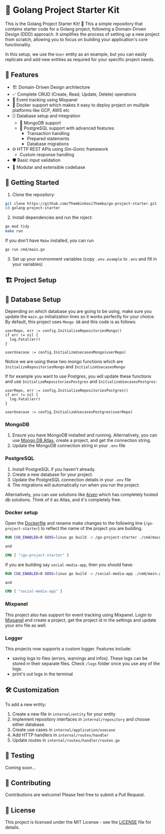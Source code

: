 # 🚀 Golang Project Starter Kit

This is the Golang Project Starter Kit! 🎉 This a simple repository that contains starter code for a Golang project, following a Domain-Driven Design (DDD) approach. It simplifies the process of setting up a new project from scratch, allowing you to focus on building your application's core functionality.

In this setup, we use the `User` entity as an example, but you can easily replicate and add new entities as required for your specific project needs.

## 🌟 Features

- 🏗️ Domain-Driven Design architecture
- ✅ Complete CRUD (Create, Read, Update, Delete) operations
- 📅 Event tracking using Mixpanel
- 🐳 Docker support which makes it easy to deploy project on multiple platforms like GCP, AWS etc
- 🗄️ Database setup and integration
  - 🍃 MongoDB support
  - 🐘 PostgreSQL support with advanced features:
    - Transaction handling
    - Prepared statements
    - Database migrations
- 🌐 HTTP REST APIs using Gin-Gonic framework
  - Custom response handling
- 🛡️ Basic input validation
- 🧩 Modular and extensible codebase

## 🚀 Getting Started

1. Clone the repository:

```bash
git clone https://github.com/ThembinkosiThemba/go-project-starter.git
cd golang-project-starter
```

2. Install dependencies and run the roject:

```bash
go mod tidy
make run
```

If you don't have `Make` installed, you can run

```bash
go run cmd/main.go
```

3. Set up your environment variables (copy `.env.example` to `.env` and fill in your variables)

## 🏗️ Project Setup

## 💾 Database Setup

Depending on which database you are going to be using, make sure you update the `main.go` initialization lines so it works perfectly for your choice. By default, this project uses `Mongo DB` and this code is as follows:
```golang
userRepo, err := config.InitializeRepositoriesMongo()
if err != nil {
  log.Fatal(err)
}

userUsecase := config.InitializeUsecasesMongo(userRepo)
```

Notice we are using these two mongo functions which are `InitializeRepositoriesMongo` and `InitializeUsecasesMongo`

If for example you want to use Postgres, you will update these functions and use `InitializeRepositoriesPostgres` and `InitializeUsecasesPostgres`:
```golang
userRepo, err := config.InitializeRepositoriesPostgres()
if err != nil {
  log.Fatal(err)
}

userUsecase := config.InitializeUsecasesPostgres(userRepo)

```
### MongoDB

1. Ensure you have MongoDB installed and running. Alternatively, you can use [Mongo DB Atlas](https://www.mongodb.com/cloud/atlas/register), create a project, and get the connection string.
2. Update the MongoDB connection string in your `.env` file

### PostgreSQL

1. Install PostgreSQL if you haven't already.
2. Create a new database for your project.
3. Update the PostgreSQL connection details in your `.env` file
4. The migrations will automatically run when you run the project.

Alternatively, you can use solutions like [Aiven](https://aiven.io/) which has completely hosted db solutions. Think of it as Atlas, and it's completely free.

### Docker setup

Open the [Dockerfile](Dockerfile) and rename make changes to the following line (`/go-project-starter`) to reflect the name of the project you are building.

```Dockerfile
RUN CGO_ENABLED=0 GOOS=linux go build -o /go-project-starter ./cmd/main.go

and

CMD [ "/go-project-starter" ]
```

If you are building say `social-media-app`, then you should have:

```Dockerfile
RUN CGO_ENABLED=0 GOOS=linux go build -o /social-media-app ./cmd/main.go

and

CMD [ "social-media-app" ]
```

### Mixpanel

This project also has support for event tracking using Mixpanel. Login to [Mixpanel](mixpanel.com) and create a project, get the project id in the settings and update your env file as well.

### Logger
This projects now supports a custom logger. Features include:
- saving logs to files (errors, warnings and infos). These logs can be stored in their separate files. Check `/logs` folder once you use any of the logs.
- print's out logs in the terminal


## 🛠️ Customization

To add a new entity:

1. Create a new file in `internal/entity` for your entity
2. Implement repository interfaces in `internal/repository` and choose either database.
3. Create use cases in `internal/application/usecase`
4. Add HTTP handlers in `internal/routes/handler`
5. Update routes in `internal/routes/handler/routes.go`

## 🧪 Testing

Coming soon...

## 🤝 Contributing

Contributions are welcome! Please feel free to submit a Pull Request.

## 📄 License

This project is licensed under the MIT License - see the [LICENSE](LICENSE) file for details.
